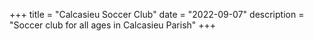 +++
title = "Calcasieu Soccer Club"
date = "2022-09-07"
description = "Soccer club for all ages in Calcasieu Parish"
+++
